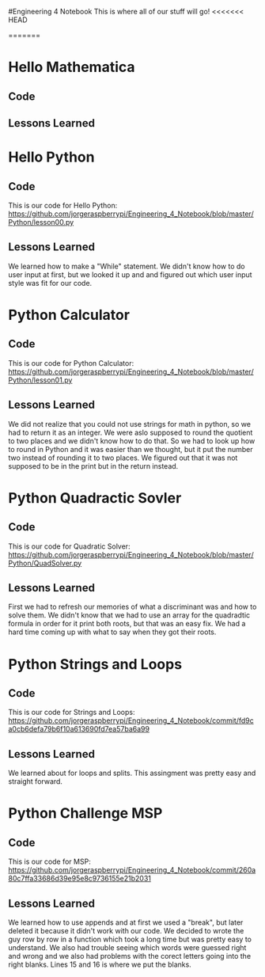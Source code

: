 #Engineering 4 Notebook
This is where all of our stuff will go!
<<<<<<< HEAD


=======
# Hello Mathematica
## Code
 
## Lessons Learned


# Hello Python 

## Code
This is our code for Hello Python:  <https://github.com/jorgeraspberrypi/Engineering_4_Notebook/blob/master/Python/lesson00.py>
## Lessons Learned
We learned how to make a "While" statement. We didn't know how to do user input at first, but we looked it up and and figured out which user input style was fit for our code.

# Python Calculator

## Code
This is our code for Python Calculator:  <https://github.com/jorgeraspberrypi/Engineering_4_Notebook/blob/master/Python/lesson01.py>
## Lessons Learned
We did not realize that you could not use strings for math in python, so we had to return it as an integer. We were aslo supposed to round the quotient to two places and we didn't know how to do that. So we had to look up how to round in Python and it was easier than we thought, but it put the number two instead of rounding it to two places. We figured out that it was not supposed to be in the print but in the return instead.

# Python Quadractic Sovler

## Code
This is our code for Quadratic Solver: <https://github.com/jorgeraspberrypi/Engineering_4_Notebook/blob/master/Python/QuadSolver.py>
## Lessons Learned
First we had to refresh our memories of what a discriminant was and how to solve them. We didn't know that we had to use an array for the quadradtic formula in order for it print both roots, but that was an easy fix. We had a hard time coming up with what to say when they got their roots.                  
 
# Python Strings and Loops

## Code
This is our code for Strings and Loops: <https://github.com/jorgeraspberrypi/Engineering_4_Notebook/commit/fd9ca0cb6defa79b6f10a613690fd7ea57ba6a99>
## Lessons Learned
We learned about for loops and splits. This assingment was pretty easy and straight forward.

# Python Challenge MSP

## Code
This is our code for MSP: <https://github.com/jorgeraspberrypi/Engineering_4_Notebook/commit/260a80c7ffa33686d39e95e8c9736155e21b2031>

## Lessons Learned
We learned how to use appends and at first we used a "break", but later deleted it because it didn't work with our code. We decided to wrote the guy row by row in a function which took a long time but was pretty easy to understand. We also had trouble seeing which words were guessed right and wrong and we also had problems with the corect letters going into the right blanks. Lines 15 and 16 is where we put the blanks.
